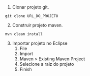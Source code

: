 1. Clonar projeto git.
```
git clone URL_DO_PROJETO
```
2. Construir projeto maven.
```
mvn clean install
```
3. Importar projeto no Eclipse
   1. File
   2. Import
   3. Maven > Existing Maven Project
   4. Selecione a raiz do projeto
   5. Finish
